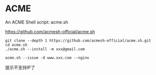 # ACME

An ACME Shell script: acme.sh

https://github.com/acmesh-official/acme.sh

```
git clone --depth 1 https://github.com/acmesh-official/acme.sh.git
cd acme.sh
./acme.sh --install -m xxx@gmail.com
```

```
acme.sh --issue -d www.xxx.com --nginx
```

提示不支持IP了
